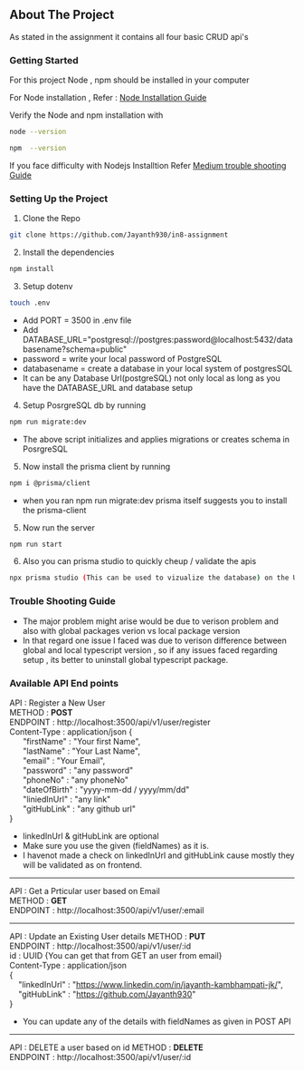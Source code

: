 
## About The Project
 As stated in the assignment it contains all four basic CRUD api's

### Getting Started

 For this project Node , npm should be installed in your computer
 
 For Node installation , Refer : [Node Installation Guide](https://nodejs.org/en/download/source-code)
 
  Verify the Node and npm installation with 
  ```sh
  node --version
  ```
  ```sh
  npm  --version 
  ```
If you face difficulty with Nodejs Installtion Refer
[Medium trouble shooting Guide](https://medium.com/@asiandigitalhub/troubleshooting-installation-issues-for-node-js-40ef0261e54c)

### Setting Up the Project
1. Clone the Repo
```sh
git clone https://github.com/Jayanth930/in8-assignment
```
2. Install the dependencies
```sh
npm install 
```
3. Setup dotenv
```sh
touch .env
```
* Add PORT = 3500 in .env file
* Add DATABASE_URL="postgresql://postgres:password@localhost:5432/databasename?schema=public"
* password = write your local password of PostgreSQL
* databasename = create a database in your local system of postgresSQL
* It can be any Database Url(postgreSQL) not only local as long as you have the DATABASE_URL and database setup 

4. Setup PosrgreSQL db by running
```sh 
npm run migrate:dev
```
* The above script initializes and applies migrations or  creates schema in PosrgreSQL
5. Now install the prisma client by running
```sh
npm i @prisma/client
```
* when you ran npm run migrate:dev prisma itself suggests you to install the prisma-client
5. Now run the server 
```sh
npm run start 
```
6. Also you can prisma studio to quickly cheup / validate the apis
```sh
npx prisma studio (This can be used to vizualize the database) on the Url :  [http://localhost:5555](http://localhost:5555)
```

### Trouble Shooting Guide
* The major problem might arise would be due to verison problem and also with global packages verion vs local package version
* In that regard one issue I faced was due to verison difference between global and local typescript version , so if any issues faced regarding setup , its better to uninstall global typescript package.

### Available API End points

API : Register a New User  
METHOD : **POST**  
ENDPOINT : http://localhost:3500/api/v1/user/register    
Content-Type : application/json
{  
    &nbsp; &nbsp; &nbsp; "firstName" : "Your first Name",  
    &nbsp; &nbsp; &nbsp; "lastName" : "Your Last Name",  
    &nbsp; &nbsp; &nbsp; "email" : "Your Email",  
    &nbsp; &nbsp; &nbsp; "password" : "any password"  
    &nbsp; &nbsp; &nbsp; "phoneNo" : "any phoneNo"  
    &nbsp; &nbsp; &nbsp; "dateOfBirth" : "yyyy-mm-dd / yyyy/mm/dd"  
    &nbsp; &nbsp; &nbsp; "liniedInUrl" : "any link"  
    &nbsp; &nbsp; &nbsp; "gitHubLink" : "any github url"  
}
* linkedInUrl & gitHubLink are optional
* Make sure you use the given (fieldNames) as it is.
* I havenot made a check on linkedInUrl and gitHubLink cause mostly they will be validated as on frontend.
---

API : Get a Prticular user based on Email  
METHOD : **GET**  
ENDPOINT : http://localhost:3500/api/v1/user/:email 

---

API : Update an Existing User details
METHOD : **PUT**  
ENDPOINT : http://localhost:3500/api/v1/user/:id  
id : UUID {You can get that from GET an user from email}  
Content-Type : application/json  
{    
  &nbsp; &nbsp;  "linkedInUrl" : "https://www.linkedin.com/in/jayanth-kambhampati-jk/",  
&nbsp; &nbsp; "gitHubLink" : "https://github.com/Jayanth930"  
}
* You can update any of the details with fieldNames as given in POST API

---

API : DELETE a user based on id 
METHOD : **DELETE**  
ENDPOINT : http://localhost:3500/api/v1/user/:id